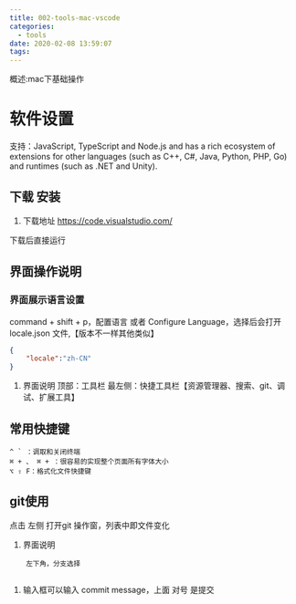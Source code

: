 ```yaml
---
title: 002-tools-mac-vscode
categories:
  - tools
date: 2020-02-08 13:59:07
tags:
---
```


概述:mac下基础操作

<!--more-->
# 软件设置

支持：JavaScript, TypeScript and Node.js and has a rich ecosystem of extensions for other languages (such as C++, C#, Java, Python, PHP, Go) and runtimes (such as .NET and Unity).

## 下载 安装
1. 下载地址
https://code.visualstudio.com/

下载后直接运行

## 界面操作说明

### 界面展示语言设置

command + shift + p，配置语言 或者 Configure Language，选择后会打开 locale.json 文件,【版本不一样其他类似】
``` json
{
	"locale":"zh-CN"
}
```
1. 界面说明
顶部：工具栏
最左侧：快捷工具栏【资源管理器、搜索、git、调试、扩展工具】

## 常用快捷键
```
^ ` ：调取和关闭终端
⌘ + 、 ⌘ + ：很容易的实现整个页面所有字体大小
⌥ ⇧ F：格式化文件快捷键

```

## git使用

点击 左侧 打开git 操作窗，列表中即文件变化
1. 界面说明
```
    左下角，分支选择
    
```

1. 输入框可以输入 commit message，上面 对号 是提交 





